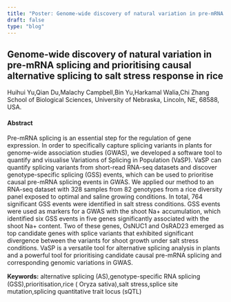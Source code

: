 ```yaml
---
title: "Poster: Genome-wide discovery of natural variation in pre-mRNA splicing and prioritising causal alternative splicing to salt stress response in rice"
draft: false
type: "blog"
---
```


## Genome-wide discovery of natural variation in pre-mRNA splicing and prioritising causal alternative splicing to salt stress response in rice
Huihui Yu,Qian Du,Malachy Campbell,Bin Yu,Harkamal Walia,Chi Zhang
School of Biological Sciences, University of Nebraska, Lincoln, NE, 68588, USA.
#### Abstract

Pre-mRNA splicing is an essential step for the regulation of gene expression. In order to specifically capture splicing variants in plants for genome-wide association studies (GWAS), we developed a software tool to quantify and visualise Variations of Splicing in Population (VaSP). VaSP can quantify splicing variants from short-read RNA-seq datasets and discover genotype-specific splicing (GSS) events, which can be used to prioritise causal pre-mRNA splicing events in GWAS. We applied our method to an RNA-seq dataset with 328 samples from 82 genotypes from a rice diversity panel exposed to optimal and saline growing conditions. In total, 764 significant GSS events were identified in salt stress conditions. GSS events were used as markers for a GWAS with the shoot Na+ accumulation, which identified six GSS events in five genes significantly associated with the shoot Na+ content. Two of these genes, OsNUC1 and OsRAD23 emerged as top candidate genes with splice variants that exhibited significant divergence between the variants for shoot growth under salt stress conditions. VaSP is a versatile tool for alternative splicing analysis in plants and a powerful tool for prioritising candidate causal pre-mRNA splicing and corresponding genomic variations in GWAS.

**Keywords:** alternative splicing (AS),genotype-speciﬁc RNA splicing (GSS),prioritisation,rice ( Oryza sativa),salt stress,splice site mutation,splicing quantitative trait locus (sQTL)
